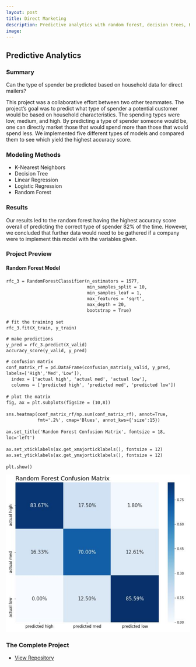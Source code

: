 ```yaml
---
layout: post
title: Direct Marketing
description: Predictive analytics with random forest, decision trees, KNN, linear regression, and logistic regression.
image:
---
```




## Predictive Analytics

### Summary
Can the type of spender be predicted based on household data for direct mailers?

This project was a collaborative effort between two other teammates. The project’s goal was to predict what type of spender a potential customer would be based on household characteristics. The spending types were low, medium, and high. By predicting a type of spender someone would be, one can directly market those that would spend more than those that would spend less. We implemented five different types of models and compared them to see which yield the highest accuracy score.

### Modeling Methods
* K-Nearest Neighbors
* Decision Tree
* Linear Regression
* Logistic Regression
* Random Forest

### Results
Our results led to the random forest having the highest accuracy score overall of predicting the correct type of spender 82% of the time. However, we concluded that further data would need to be gathered if a company were to implement this model with the variables given.

### Project Preview
#### Random Forest Model
```
rfc_3 = RandomForestClassifier(n_estimators = 1577,
                               min_samples_split = 10,
                               min_samples_leaf = 1,
                               max_features = 'sqrt',
                               max_depth = 20,
                               bootstrap = True)

# fit the training set
rfc_3.fit(X_train, y_train)
```
```
# make predictions
y_pred = rfc_3.predict(X_valid)
accuracy_score(y_valid, y_pred)
```
```
# confusion matrix
conf_matrix_rf = pd.DataFrame(confusion_matrix(y_valid, y_pred, labels=['High','Med','Low']),
  index = ['actual high', 'actual med', 'actual low'],
  columns = ['predicted high', 'predicted med', 'predicted low'])

# plot the matrix
fig, ax = plt.subplots(figsize = (10,8))

sns.heatmap(conf_matrix_rf/np.sum(conf_matrix_rf), annot=True,
            fmt='.2%', cmap='Blues', annot_kws={'size':15})

ax.set_title('Random Forest Confusion Matrix', fontsize = 18, loc='left')

ax.set_xticklabels(ax.get_xmajorticklabels(), fontsize = 12)
ax.set_yticklabels(ax.get_ymajorticklabels(), fontsize = 12)

plt.show()
```
![Random Forest Confusion Matrix](/assets/images/directmarketingrf.JPG)


### The Complete Project
<section id="Repository">
	<div class="inner">
    <ul class="actions fit small">
      <li><a href="https://github.com/Torreylee1028/Direct-Marketing" class="button small">View Repository</a></li>
    </ul>
	</div>
</section>

